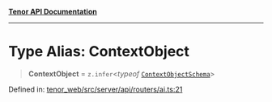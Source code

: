 [**Tenor API Documentation**](../../README.md)

***

# Type Alias: ContextObject

> **ContextObject** = `z.infer`\<*typeof* [`ContextObjectSchema`](../variables/ContextObjectSchema.md)\>

Defined in: [tenor\_web/src/server/api/routers/ai.ts:21](https://github.com/Apantli/Tenor/blob/293d0ddb2d5307c4150fcd161249995fd5278c7d/tenor_web/src/server/api/routers/ai.ts#L21)
